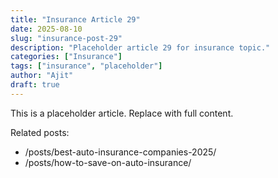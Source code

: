 ```yaml
---
title: "Insurance Article 29"
date: 2025-08-10
slug: "insurance-post-29"
description: "Placeholder article 29 for insurance topic."
categories: ["Insurance"]
tags: ["insurance", "placeholder"]
author: "Ajit"
draft: true
---
```


This is a placeholder article. Replace with full content.

Related posts:

- /posts/best-auto-insurance-companies-2025/
- /posts/how-to-save-on-auto-insurance/


